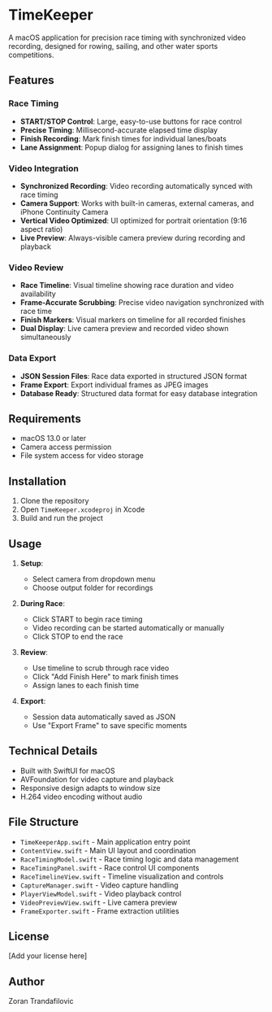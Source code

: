 # TimeKeeper

A macOS application for precision race timing with synchronized video recording, designed for rowing, sailing, and other water sports competitions.

## Features

### Race Timing
- **START/STOP Control**: Large, easy-to-use buttons for race control
- **Precise Timing**: Millisecond-accurate elapsed time display
- **Finish Recording**: Mark finish times for individual lanes/boats
- **Lane Assignment**: Popup dialog for assigning lanes to finish times

### Video Integration
- **Synchronized Recording**: Video recording automatically synced with race timing
- **Camera Support**: Works with built-in cameras, external cameras, and iPhone Continuity Camera
- **Vertical Video Optimized**: UI optimized for portrait orientation (9:16 aspect ratio)
- **Live Preview**: Always-visible camera preview during recording and playback

### Video Review
- **Race Timeline**: Visual timeline showing race duration and video availability
- **Frame-Accurate Scrubbing**: Precise video navigation synchronized with race time
- **Finish Markers**: Visual markers on timeline for all recorded finishes
- **Dual Display**: Live camera preview and recorded video shown simultaneously

### Data Export
- **JSON Session Files**: Race data exported in structured JSON format
- **Frame Export**: Export individual frames as JPEG images
- **Database Ready**: Structured data format for easy database integration

## Requirements

- macOS 13.0 or later
- Camera access permission
- File system access for video storage

## Installation

1. Clone the repository
2. Open `TimeKeeper.xcodeproj` in Xcode
3. Build and run the project

## Usage

1. **Setup**:
   - Select camera from dropdown menu
   - Choose output folder for recordings

2. **During Race**:
   - Click START to begin race timing
   - Video recording can be started automatically or manually
   - Click STOP to end the race

3. **Review**:
   - Use timeline to scrub through race video
   - Click "Add Finish Here" to mark finish times
   - Assign lanes to each finish time

4. **Export**:
   - Session data automatically saved as JSON
   - Use "Export Frame" to save specific moments

## Technical Details

- Built with SwiftUI for macOS
- AVFoundation for video capture and playback
- Responsive design adapts to window size
- H.264 video encoding without audio

## File Structure

- `TimeKeeperApp.swift` - Main application entry point
- `ContentView.swift` - Main UI layout and coordination
- `RaceTimingModel.swift` - Race timing logic and data management
- `RaceTimingPanel.swift` - Race control UI components
- `RaceTimelineView.swift` - Timeline visualization and controls
- `CaptureManager.swift` - Video capture handling
- `PlayerViewModel.swift` - Video playback control
- `VideoPreviewView.swift` - Live camera preview
- `FrameExporter.swift` - Frame extraction utilities

## License

[Add your license here]

## Author

Zoran Trandafilovic